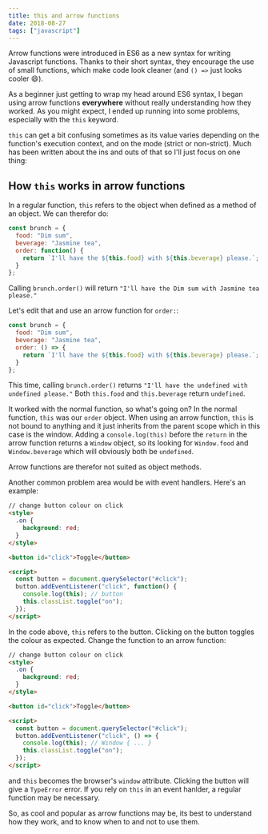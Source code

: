 ```yaml
---
title: this and arrow functions
date: 2018-08-27
tags: ["javascript"]
---
```


Arrow functions were introduced in ES6 as a new syntax for writing Javascript functions. Thanks to their short syntax, they encourage the use of small functions, which make code look cleaner (and `() =>` just looks cooler 😄).

As a beginner just getting to wrap my head around ES6 syntax, I began using arrow functions **everywhere** without really understanding how they worked. As you might expect, I ended up running into some problems, especially with the `this` keyword.

`this` can get a bit confusing sometimes as its value varies depending on the function's execution context, and on the mode (strict or non-strict). Much has been written about the ins and outs of that so I'll just focus on one thing:

## How `this` works in arrow functions

In a regular function, `this` refers to the object when defined as a method of an object. We can therefor do:

```javascript
const brunch = {
  food: "Dim sum",
  beverage: "Jasmine tea",
  order: function() {
    return `I'll have the ${this.food} with ${this.beverage} please.`;
  }
};
```

Calling `brunch.order()` will return `"I'll have the Dim sum with Jasmine tea please."`

Let's edit that and use an arrow function for `order:`:

```javascript
const brunch = {
  food: "Dim sum",
  beverage: "Jasmine tea",
  order: () => {
    return `I'll have the ${this.food} with ${this.beverage} please.`;
  }
};
```

This time, calling `brunch.order()` returns `"I'll have the undefined with undefined please."` Both `this.food` and `this.beverage` return `undefined`.

It worked with the normal function, so what's going on? In the normal function, `this` was our `order` object. When using an arrow function, `this` is not bound to anything and it just inherits from the parent scope which in this case is the window. Adding a `console.log(this)` before the `return` in the arrow function returns a `Window` object, so its looking for `Window.food` and `Window.beverage` which will obviously both be `undefined`.

Arrow functions are therefor not suited as object methods.

Another common problem area would be with event handlers. Here's an example:

```html
// change button colour on click
<style>
  .on {
    background: red;
  }
</style>

<button id="click">Toggle</button>

<script>
  const button = document.querySelector("#click");
  button.addEventListener("click", function() {
    console.log(this); // button
    this.classList.toggle("on");
  });
</script>
```

In the code above, `this` refers to the button. Clicking on the button toggles the colour as expected. Change the function to an arrow function:

```html
// change button colour on click
<style>
  .on {
    background: red;
  }
</style>

<button id="click">Toggle</button>

<script>
  const button = document.querySelector("#click");
  button.addEventListener("click", () => {
    console.log(this); // Window { ... }
    this.classList.toggle("on");
  });
</script>
```

and `this` becomes the browser's `window` attribute. Clicking the button will give a `TypeError` error. If you rely on `this` in an event hanlder, a regular function may be necessary.

So, as cool and popular as arrow functions may be, its best to understand how they work, and to know when to and not to use them.
